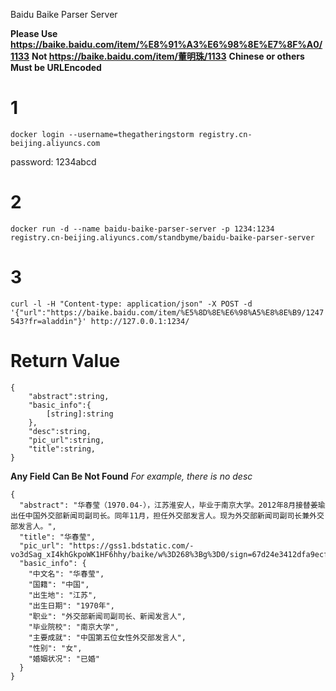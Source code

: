Baidu Baike Parser Server

**Please Use https://baike.baidu.com/item/%E8%91%A3%E6%98%8E%E7%8F%A0/1133**
**Not https://baike.baidu.com/item/董明珠/1133**
**Chinese or others Must be URLEncoded**

# 1
`docker login --username=thegatheringstorm registry.cn-beijing.aliyuncs.com`

password: 1234abcd
# 2
`docker run -d --name baidu-baike-parser-server -p 1234:1234 registry.cn-beijing.aliyuncs.com/standbyme/baidu-baike-parser-server`

# 3
`curl -l -H "Content-type: application/json" -X POST -d '{"url":"https://baike.baidu.com/item/%E5%8D%8E%E6%98%A5%E8%8E%B9/1247543?fr=aladdin"}' http://127.0.0.1:1234/`

# Return Value
```
{
    "abstract":string,
    "basic_info":{
        [string]:string
    },
    "desc":string,
    "pic_url":string,
    "title":string,
}
```
**Any Field Can Be Not Found**
*For example, there is no desc*
```
{
  "abstract": "华春莹（1970.04-），江苏淮安人，毕业于南京大学。2012年8月接替姜瑜出任中国外交部新闻司副司长。同年11月，担任外交部发言人。现为外交部新闻司副司长兼外交部发言人。",
  "title": "华春莹",
  "pic_url": "https://gss1.bdstatic.com/-vo3dSag_xI4khGkpoWK1HF6hhy/baike/w%3D268%3Bg%3D0/sign=67d24e3412dfa9ecfd2e51115aeb903e/b03533fa828ba61e3dd2e4074234970a304e59dd.jpg",
  "basic_info": {
    "中文名": "华春莹",
    "国籍": "中国",
    "出生地": "江苏",
    "出生日期": "1970年",
    "职业": "外交部新闻司副司长、新闻发言人",
    "毕业院校": "南京大学",
    "主要成就": "中国第五位女性外交部发言人",
    "性别": "女",
    "婚姻状况": "已婚"
  }
}
```